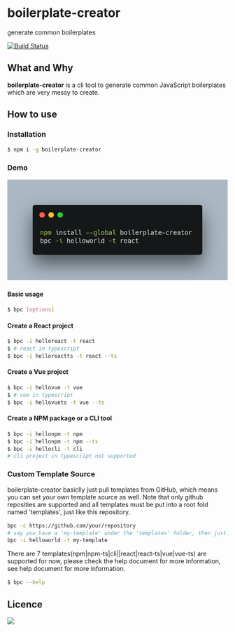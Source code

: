 # boilerplate-creator

generate common boilerplates

[![Build Status](https://travis-ci.org/oychao/boilerplate-creator.svg?branch=master)](https://travis-ci.org/oychao/boilerplate-creator)

## What and Why

**boilerplate-creator** is a cli tool to generate common JavaScript boilerplates which are very messy to create.

## How to use

### Installation

```bash
$ npm i -g boilerplate-creator
```

### Demo

<p align="center">
    <img src="./docs/install-react.png" width=600 alt="demo">
</p>

#### Basic usage

```bash
$ bpc [options]
```

#### Create a React project

```bash
$ bpc -i helloreact -t react
$ # react in typescript
$ bpc -i helloreactts -t react --ts
```

#### Create a Vue project

```bash
$ bpc -i hellovue -t vue
$ # vue in typescript
$ bpc -i hellovuets -t vue --ts
```

#### Create a NPM package or a CLI tool

```bash
$ bpc -i hellonpm -t npm
$ bpc -i hellonpm -t npm --ts
$ bpc -i hellocli -t cli
# cli project in typescript not supported
```

### Custom Template Source

boilerplate-creator basiclly just pull templates from GitHub, which means you can set your own template source as well. Note that only github reposities are supported and all templates must be put into a root fold named 'templates', just like this repository.

```bash
bpc -c https://github.com/your/repository
# say you have a 'my-template' under the 'templates' folder, then just:
bpc -i helloworld -t my-template
```

There are 7 templates(npm|npm-ts|cli||react|react-ts|vue|vue-ts) are supported for now, please check the help document for more information, see help document for more information.

```bash
$ bpc --help
```

## Licence

[![](http://www.wtfpl.net/wp-content/uploads/2012/12/wtfpl-badge-4.png)](http://www.wtfpl.net/)
